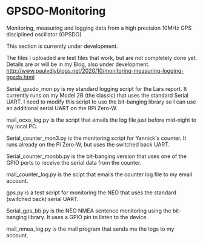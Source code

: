 # GPSDO-Monitoring
Monitoring, measuring and logging data from a high precision 10MHz GPS disciplined oscillator (GPSDO)

This section is currently under development.

The files I uploaded are test files that work, but are not completely done yet. 
Details are or will be in my Blog, also under development.  http://www.paulvdiyblogs.net/2020/10/monitoring-measuring-logging-gpsdo.html


Serial_gpsdo_mon.py 
is my standard logging script for the Lars report. It currently runs on my Model 2B (the classic) that uses the standard Serial UART. I need to modify this script to use the bit-banging library so I can use an additional serial UART on the RPi Zero-W.

mail_ocxo_log.py 
is the script that emails the log file just before mid-night to my local PC.

Serial_counter_mon3.py 
is the monitoring script for Yannick's counter. It runs already on the Pi Zero-W, but uses the switched back UART.

Serial_counter_monbb.py 
is the bit-banging version that uses one of the GPIO ports to receive the serial data from the counter.

mail_counter_log.py 
is the scipt that emails the counter log file to my email account.

gps.py 
is a test script for monitoring the NEO that uses the standard (switched back) serial UART.

Serial_gps_bb.py 
is the NEO NMEA sentence monitoring using the bit-banging library. It uses a GPIO pin to listen to the device.

mail_nmea_log.py 
is the mail program that sends me the logs to my account.
